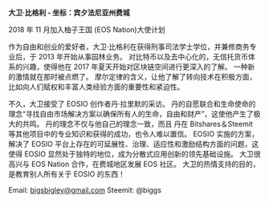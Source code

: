 **大卫·比格利 - 坐标：宾夕法尼亚州费城**

2018 年 11 月加入柚子王国  (EOS Nation)大使计划

作为自由和创业的爱好者，大卫·比格利在获得刑事司法学士学位，并兼修商务专业后，于 2013 年开始从事园林业务。 对比特币以及去中心化的，无信托货币体系的兴趣，使得他在 2017 年夏天开始对区块链空间进行更深入的了解。 一种新的激情就在那时被点燃了。 摩尔定律的含义，让他了解了转向技术在积极方面，比如向人们赋权和丰富人类经验方面的重要性和紧迫性。

不久，大卫接受了 EOSIO 创作者丹·拉里默的采访。 丹的自愿联合和生命使命的理念“寻找自由市场解决方案以确保所有人的生命，自由和财产”，这使他产生了极大的共鸣。 丹的理念不仅与他自己的理念一致，而且 丹在 Bitshares＆Steemit 等其他项目中的专业知识和获得的成功，也令人难以置信。 EOSIO 实施的方案，解决了 EOSIO 平台上存在的可延展性、治理、适应性和激励结构方面的问题，这使得 EOSIO 显然处于独特的地位，成为分散式应用创新的领先基础设施。 大卫很高兴与 EOS Nation 合作，在费城地区发展 EOS 社区。 大卫的热情支持的目的，是教育别人所有关于 EOSIO 的东西！

Email: bigsbigley@gmail.com
Steemit: @biggs